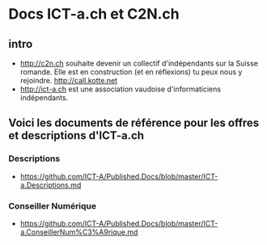 # Docs ICT-a.ch et C2N.ch #
## intro ##
* http://c2n.ch souhaite devenir un collectif d'indépendants sur la Suisse romande. Elle est en construction (et en réflexions) tu peux nous y rejoindre. http://call.kotte.net
* http://ict-a.ch est une association vaudoise d'informaticiens indépendants.

## Voici les documents de référence pour les offres et descriptions d'ICT-a.ch
### Descriptions
* https://github.com/ICT-A/Published.Docs/blob/master/ICT-a.Descriptions.md
### Conseiller Numérique
* https://github.com/ICT-A/Published.Docs/blob/master/ICT-a.ConseillerNum%C3%A9rique.md
